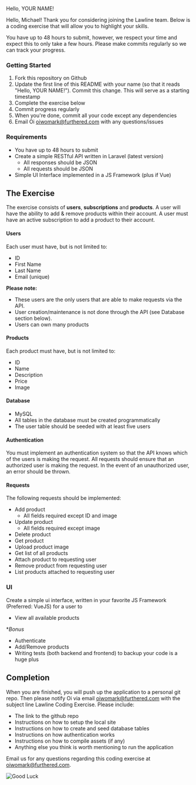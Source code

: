 Hello, YOUR NAME!

Hello, Michael! Thank you for considering joining the Lawline team. Below is a coding exercise that will allow you
to highlight your skills.

You have up to 48 hours to submit, however, we respect your time and expect this to only take a few hours. Please make
commits regularly so we can track your progress.

### Getting Started

1. Fork this repository on Github
2. Update the first line of this README with your name (so that it reads "Hello, YOUR NAME!"). Commit this change. This
will serve as a starting timestamp
3. Complete the exercise below
4. Commit progress regularly
5. When you're done, commit all your code except any dependencies
6. Email Oi [oiwomark@furthered.com](mailto:oiwomark@furthered.com) with any questions/issues

### Requirements

- You have up to 48 hours to submit
- Create a simple RESTful API written in Laravel (latest version)
    - All responses should be JSON
    - All requests should be JSON
- Simple UI Interface implemented in a JS Framework (plus if Vue)

## The Exercise

The exercise consists of **users**, **subscriptions** and **products**. A user will have the ability to add & remove
products within their account. A user must have an active subscription to add a product to their account.

#### Users

Each user must have, but is not limited to:

- ID
- First Name
- Last Name
- Email (unique)

**Please note:**

- These users are the only users that are able to make requests via the API.
- User creation/maintenance is not done through the API (see Database section below).
- Users can own many products

#### Products

Each product must have, but is not limited to:

- ID
- Name
- Description
- Price
- Image

#### Database

- MySQL
- All tables in the database must be created programmatically
- The user table should be seeded with at least five users

#### Authentication

You must implement an authentication system so that the API knows which of the users is making the request. All requests should ensure that an authorized user is making the request. In the event of an unauthorized user, an error should be thrown.

#### Requests

The following requests should be implemented:

- Add product
    - All fields required except ID and image
- Update product
    - All fields required except image
- Delete product
- Get product
- Upload product image
- Get list of all products
- Attach product to requesting user
- Remove product from requesting user
- List products attached to requesting user

### UI

Create a simple ui interface, written in your favorite JS Framework (Preferred: VueJS) for a user to

- View all available products

**Bonus*
- Authenticate
- Add/Remove products
- Writing tests (both backend and frontend) to backup your code is a huge plus

## Completion

When you are finished, you will push up the application to a personal git repo. Then please notify Oi via email
[oiwomark@furthered.com](mailto:oiwomark@furthered.com?subject=Lawline%20Code%20Challenge) with the subject line Lawline Coding Exercise. Please include:

- The link to the github repo
- Instructions on how to setup the local site
- Instructions on how to create and seed database tables
- Instructions on how authentication works
- Instructions on how to compile assets (if any)
- Anything else you think is worth mentioning to run the application

Email us for any questions regarding this coding exercise at oiwomark@furthered.com.

![Good Luck](http://www.reactiongifs.us/wp-content/uploads/2014/01/good_luck_morgan_freeman.gif)
